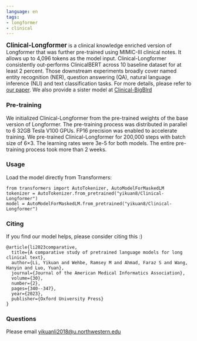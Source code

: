 ```yaml
---
language: en
tags:
- longformer
- clinical
---
```


<span style="font-size:larger;">**Clinical-Longformer**</span> is a clinical knowledge enriched version of Longformer that was further pre-trained using MIMIC-III clinical notes. It allows up to 4,096 tokens as the model input. Clinical-Longformer consistently out-performs ClinicalBERT across 10 baseline dataset for at least 2 percent. Those downstream experiments broadly cover named entity recognition (NER), question answering (QA), natural language inference (NLI) and text classification tasks. For more details, please refer to [our paper](https://arxiv.org/pdf/2201.11838.pdf). We also provide a sister model at [Clinical-BigBIrd](https://huggingface.co/yikuan8/Clinical-BigBird)


### Pre-training
We initialized Clinical-Longformer from the pre-trained weights of the base version of Longformer. The pre-training process was distributed in parallel to 6 32GB Tesla V100 GPUs. FP16 precision was enabled to accelerate training. We pre-trained Clinical-Longformer for 200,000 steps with batch size of 6×3. The learning rates were 3e-5 for both models. The entire pre-training process took more than 2 weeks. 


### Usage
Load the model directly from Transformers:
```
from transformers import AutoTokenizer, AutoModelForMaskedLM
tokenizer = AutoTokenizer.from_pretrained("yikuan8/Clinical-Longformer")
model = AutoModelForMaskedLM.from_pretrained("yikuan8/Clinical-Longformer")
```
### Citing
If you find our model helps, please consider citing this :)
```
@article{li2023comparative,
  title={A comparative study of pretrained language models for long clinical text},
  author={Li, Yikuan and Wehbe, Ramsey M and Ahmad, Faraz S and Wang, Hanyin and Luo, Yuan},
  journal={Journal of the American Medical Informatics Association},
  volume={30},
  number={2},
  pages={340--347},
  year={2023},
  publisher={Oxford University Press}
}
```

### Questions
Please email yikuanli2018@u.northwestern.edu



